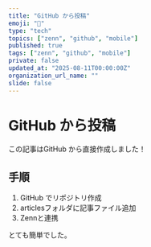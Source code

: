 ```yaml
---
title: "GitHub から投稿"
emoji: "📱"
type: "tech"
topics: ["zenn", "github", "mobile"]
published: true
tags: ["zenn", "github", "mobile"]
private: false
updated_at: "2025-08-11T00:00:00Z"
organization_url_name: ""
slide: false
---
```


# GitHub から投稿

この記事はGitHub から直接作成しました！

## 手順
1. GitHub でリポジトリ作成
2. articlesフォルダに記事ファイル追加
3. Zennと連携

とても簡単でした。
